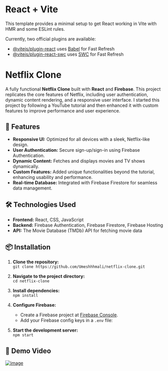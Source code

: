 # React + Vite

This template provides a minimal setup to get React working in Vite with HMR and some ESLint rules.

Currently, two official plugins are available:

- [@vitejs/plugin-react](https://github.com/vitejs/vite-plugin-react/blob/main/packages/plugin-react/README.md) uses [Babel](https://babeljs.io/) for Fast Refresh
- [@vitejs/plugin-react-swc](https://github.com/vitejs/vite-plugin-react-swc) uses [SWC](https://swc.rs/) for Fast Refresh


# Netflix Clone

A fully functional **Netflix Clone** built with **React** and **Firebase**. This project replicates the core features of Netflix, including user authentication, dynamic content rendering, and a responsive user interface. I started this project by following a YouTube tutorial and then enhanced it with custom features to improve performance and user experience.

## 🚀 Features

- **Responsive UI:** Optimized for all devices with a sleek, Netflix-like design.
- **User Authentication:** Secure sign-up/sign-in using Firebase Authentication.
- **Dynamic Content:** Fetches and displays movies and TV shows dynamically.
- **Custom Features:** Added unique functionalities beyond the tutorial, enhancing usability and performance.
- **Real-time Database:** Integrated with Firebase Firestore for seamless data management.

## 🛠️ Technologies Used

- **Frontend:** React, CSS, JavaScript
- **Backend:** Firebase Authentication, Firebase Firestore, Firebase Hosting
- **API:** The Movie Database (TMDb) API for fetching movie data

## 📦 Installation

1. **Clone the repository:**  
   `git clone https://github.com/Umeshhhmali/netflix-clone.git`

2. **Navigate to the project directory:**  
   `cd netflix-clone`

3. **Install dependencies:**  
   `npm install`

4. **Configure Firebase:**  
   - Create a Firebase project at [Firebase Console](https://console.firebase.google.com/).
   - Add your Firebase config keys in a `.env` file:

5. **Start the development server:**  
   `npm start`

## 🎥 Demo Video


[![image](https://github.com/user-attachments/assets/588fe7bc-ea7b-4026-868b-fd71c4b408f9)](https://youtu.be/awTpQISFo78)



